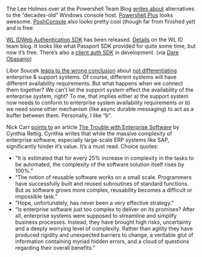 The Lee Holmes over at the Powershell Team Blog [writes
about](http://blogs.msdn.com/powershell/archive/2007/08/15/preview-of-powershell-plus.aspx)
alternatives to the “decades-old” Windows console host. [Powershell
Plus](http://www.powershell.com/plus/) looks awesome.
[PoshConsole](http://www.codeplex.com/PoshConsole) also looks pretty
cool (though far from finished yet) and is free.

[WL ID](http://dev.live.com/liveid/)[Web Authentication
SDK](http://www.microsoft.com/downloads/details.aspx?FamilyId=8BA187E5-3630-437D-AFDF-59AB699A483D&displaylang=en)
has been released.
[Details](http://winliveid.spaces.live.com/blog/cns!AEE1BB0D86E23AAC!908.entry)
on the WL ID team blog. It looks like what Passport SDK provided for
quite some time, but now it’s free. There’s also a [client auth
SDK](http://www.microsoft.com/downloads/details.aspx?FamilyID=b5a78784-922d-4267-a6e9-5d2ecf1dced8&displaylang=en)
in development. (via [Dare
Obasanjo](http://www.25hoursaday.com/weblog/2007/08/16/Version10OfWindowsLiveIDWebAuthenticationSDKShipped.aspx))

Libor Soucek [leaps to the wrong
conclusion](http://lsblog.wordpress.com/2007/08/17/enterprise-application-reality/)
about [not
differentiating](http://devhawk.net/2007/08/03/Morning+Coffee.aspx)
enterprise & support systems. Of course, different systems will have
different availability requirements. But what happens when we connect
them together? We can’t let the support system effect the availability
of the enterprise system, right? To me, that implies either a) the
support system now needs to conform to enterprise system availability
requirements or b) we need some other mechanism (like async durable
messaging) to act as a buffer between them. Personally, I like “b”.

Nick Carr [points
to](http://www.roughtype.com/archives/2007/08/erps_troubled_l.php) an
article [The Trouble with Enterprise
Software](http://sloanreview.mit.edu/smr/issue/2007/fall/01/) by Cynthia
Rettig. Cynthia writes that while the massive complexity of enterprise
software, especially large-scale ERP systems like SAP, significantly
hinder it’s value. It’s a must read. Choice quotes:

-   “It is estimated that for every 25% increase in complexity in the
    tasks to be automated, the complexity of the software solution
    itself rises by 100%.”
-   “The notion of reusable software works on a small scale. Programmers
    have successfully built and reused subroutines of standard
    functions. But as software grows more complex, reusability becomes a
    difficult or impossible task.”
-   “Hope, unfortunately, has never been a very effective strategy.”
-   “Is enterprise software just too complex to deliver on its promises?
    After all, enterprise systems were supposed to streamline and
    simplify business processes. Instead, they have brought high risks,
    uncertainty and a deeply worrying level of complexity. Rather than
    agility they have produced rigidity and unexpected barriers to
    change, a veritable glut of information containing myriad hidden
    errors, and a cloud of questions regarding their overall benefits.”

